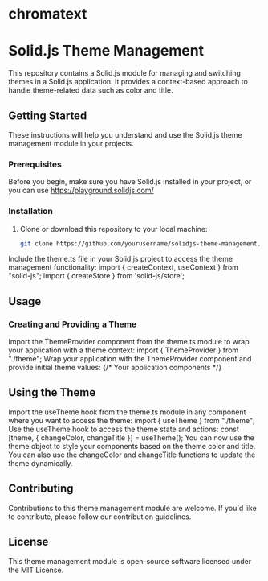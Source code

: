 # chromatext

# Solid.js Theme Management
This repository contains a Solid.js module for managing and switching themes in a Solid.js application. It provides a context-based approach to handle theme-related data such as color and title.

## Getting Started

These instructions will help you understand and use the Solid.js theme management module in your projects.

### Prerequisites

Before you begin, make sure you have Solid.js installed in your project, or you can use https://playground.solidjs.com/

### Installation

1. Clone or download this repository to your local machine:

   ```bash
   git clone https://github.com/yourusername/solidjs-theme-management.git
Include the theme.ts file in your Solid.js project to access the theme management functionality:
import { createContext, useContext } from "solid-js";
import { createStore } from 'solid-js/store';
## Usage
### Creating and Providing a Theme
Import the ThemeProvider component from the theme.ts module to wrap your application with a theme context:
import { ThemeProvider } from "./theme";
Wrap your application with the ThemeProvider component and provide initial theme values:
<ThemeProvider color="#00ff00" title="Fallback Title">
  {/* Your application components */}
</ThemeProvider>
## Using the Theme
Import the useTheme hook from the theme.ts module in any component where you want to access the theme:
import { useTheme } from "./theme";
Use the useTheme hook to access the theme state and actions:
const [theme, { changeColor, changeTitle }] = useTheme();
You can now use the theme object to style your components based on the theme color and title. You can also use the changeColor and changeTitle functions to update the theme dynamically.
## Contributing
Contributions to this theme management module are welcome. If you'd like to contribute, please follow our contribution guidelines.

## License
This theme management module is open-source software licensed under the MIT License.
